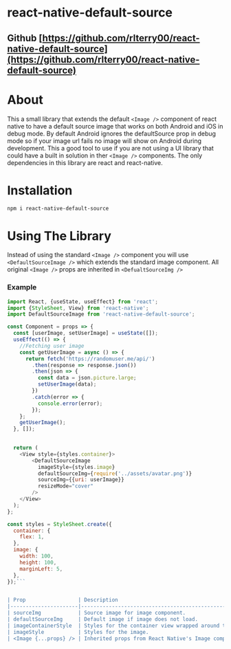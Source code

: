 # react-native-default-source

## Github [https://github.com/rlterry00/react-native-default-source](https://github.com/rlterry00/react-native-default-source)

# About

This a small library that extends the default `<Image />` component of react native to have a default source image that works on both Android and iOS in debug mode. By default Android ignores the defaultSource prop in debug mode so if your image url fails no image will show on Android during development. This a good tool to use if you are not using a UI library that could have a built in solution in ther `<Image />` components. The only dependencies in this library are react and react-native. 

# Installation

`npm i react-native-default-source`

# Using The Library

Instead of using the standard `<Image />` component you will use `<DefaultSourceImage />` which extends the standard image component. All original `<Image />` props are inherited in `<DefualtSourceImg />`

### Example

```js
import React, {useState, useEffect} from 'react';
import {StyleSheet, View} from 'react-native';
import DefaultSourceImage from 'react-native-default-source';

const Component = props => {
  const [userImage, setUserImage] = useState([]);
  useEffect(() => {
    //Fetching user image
    const getUserImage = async () => {
      return fetch('https://randomuser.me/api/')
        .then(response => response.json())
        .then(json => {
          const data = json.picture.large;
          setUserImage(data);
        })
        .catch(error => {
          console.error(error);
        });
    };
    getUserImage();
  }, []);
  

  return (
    <View style={styles.container}>
        <DefaultSourceImage
          imageStyle={styles.image}
          defaultSourceImg={require('../assets/avatar.png')}
          sourceImg={{uri: userImage}}
          resizeMode="cover"
        />
    </View>
  );
};

const styles = StyleSheet.create({
  container: {
    flex: 1,
  },
  image: {
    width: 100,
    height: 100,
    marginLeft: 5,
  },
});```


| Prop                 | Description                                                       | Type   | Default                           |
|----------------------|-------------------------------------------------------------------|--------|-----------------------------------|
| sourceImg            | Source image for image component.                                 | object | Required                          |
| defaultSourceImg     | Default image if image does not load.                             | object | Required                          |
| imageContainerStyle  | Styles for the container view wrapped around the image component. | object | Optional                          |
| imageStyle           | Styles for the image.                                             | object | Required for URL or remote images |
| <Image {...props} /> | Inherited props from React Native's Image component               | props  | Optional                          |
